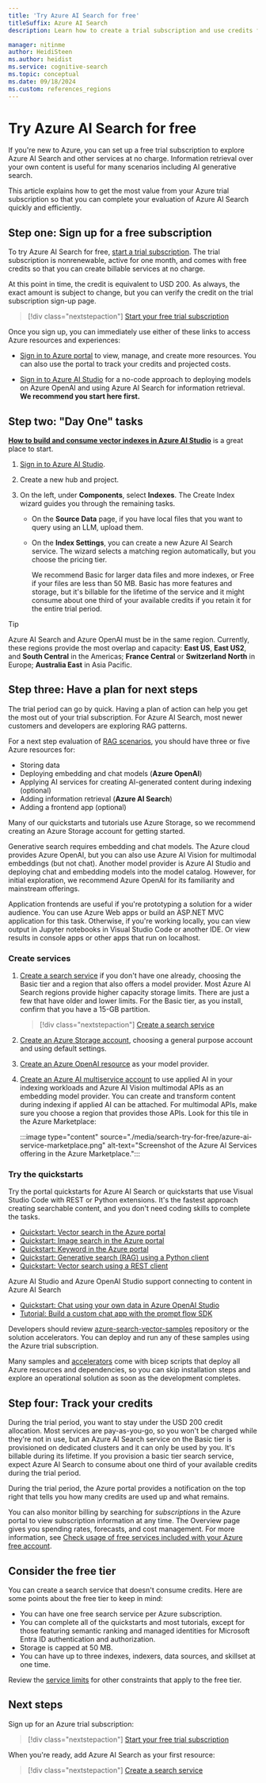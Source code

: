 ```yaml
---
title: 'Try Azure AI Search for free'
titleSuffix: Azure AI Search
description: Learn how to create a trial subscription and use credits for trying advanced features.

manager: nitinme
author: HeidiSteen
ms.author: heidist
ms.service: cognitive-search
ms.topic: conceptual
ms.date: 09/18/2024
ms.custom: references_regions
---
```


# Try Azure AI Search for free

If you're new to Azure, you can set up a free trial subscription to explore Azure AI Search and other services at no charge. Information retrieval over your own content is useful for many scenarios including AI generative search.

This article explains how to get the most value from your Azure trial subscription so that you can complete your evaluation of Azure AI Search quickly and efficiently.

## Step one: Sign up for a free subscription

To try Azure AI Search for free, [start a trial subscription](https://azure.microsoft.com/pricing/free-trial/?WT.mc_id=A261C142F). The trial subscription is nonrenewable, active for one month, and comes with free credits so that you can create billable services at no charge. 

At this point in time, the credit is equivalent to USD 200. As always, the exact amount is subject to change, but you can verify the credit on the trial subscription sign-up page.

> [!div class="nextstepaction"]
> [Start your free trial subscription](https://azure.microsoft.com/pricing/free-trial/?WT.mc_id=A261C142F)

Once you sign up, you can immediately use either of these links to access Azure resources and experiences:

+ [Sign in to Azure portal](https://portal.azure.com/) to view, manage, and create more resources. You can also use the portal to track your credits and projected costs.

+ [Sign in to Azure AI Studio](https://ai.azure.com) for a no-code approach to deploying models on Azure OpenAI and using Azure AI Search for information retrieval. **We recommend you start here first.**

<!-- Although you can create a free search service that doesn't use up your credits, we recommend provisioning the **Basic** tier so that you can work with larger indexes, more indexes, and premium features like semantic ranking.

The [Azure portal](https://portal.azure.com/) is the easiest approach for first-time users who want to create and use Azure resources. You can access and manage all of your subscriptions and resources from the portal. For Azure AI Search, you can use the portal to build components for classic search scenarios and generative search (RAG) workloads. -->

## Step two: "Day One" tasks

[**How to build and consume vector indexes in Azure AI Studio**](/azure/ai-studio/how-to/index-add) is a great place to start.

1. [Sign in to Azure AI Studio](https://ai.azure.com).

1. Create a new hub and project.

1. On the left, under **Components**, select **Indexes**. The Create Index wizard guides you through the remaining tasks.

   + On the **Source Data** page, if you have local files that you want to query using an LLM, upload them. 

   + On the **Index Settings**, you can create a new Azure AI Search service. The wizard selects a matching region automatically, but you choose the pricing tier.

     We recommend Basic for larger data files and more indexes, or Free if your files are less than 50 MB. Basic has more features and storage, but it's billable for the lifetime of the service and it might consume about one third of your available credits if you retain it for the entire trial period.

> [!TIP]
> Azure AI Search and Azure OpenAI must be in the same region. Currently, these regions provide the most overlap and capacity: **East US**, **East US2**, and **South Central** in the Americas; **France Central** or **Switzerland North** in Europe; **Australia East** in Asia Pacific.

## Step three: Have a plan for next steps

The trial period can go by quick. Having a plan of action can help you get the most out of your trial subscription. For Azure AI Search, most newer customers and developers are exploring RAG patterns.

For a next step evaluation of [RAG scenarios](retrieval-augmented-generation-overview.md), you should have three or five Azure resources for:

- Storing data
- Deploying embedding and chat models (**Azure OpenAI**)
- Applying AI services for creating AI-generated content during indexing (optional)
- Adding information retrieval (**Azure AI Search**)
- Adding a frontend app (optional)

Many of our quickstarts and tutorials use Azure Storage, so we recommend creating an Azure Storage account for getting started.

Generative search requires embedding and chat models. The Azure cloud provides Azure OpenAI, but you can also use Azure AI Vision for multimodal embeddings (but not chat). Another model provider is Azure AI Studio and deploying chat and embedding models into the model catalog. However, for initial exploration, we recommend Azure OpenAI for its familiarity and mainstream offerings.

Application frontends are useful if you're prototyping a solution for a wider audience. You can use Azure Web apps or build an ASP.NET MVC application for this task. Otherwise, if you're working locally, you can view output in Jupyter notebooks in Visual Studio Code or another IDE. Or view results in console apps or other apps that run on localhost.

<!-- ## Check regions

Azure AI Search has integrated operations with applied AI in the Azure cloud. Integration depends on services running within the same region. This is a requirement for data residency and for efficient operations.

Verifying region availability can save you time and frustration because you need to choose a region that supports all of the services you want to use.

Start here:

- [Azure AI Search region list](search-region-support.md). This list identifies region support for Azure AI Search, applied AI (Azure AI multiservice), and semantic ranking. You don't need a separate region check for applied AI.

  West Europe and West US 2/3 are currently at capacity for Azure AI Search and aren't accepting new search services.

Continue with the following links to review which regions also provide the model provider that you want to use.

- [Azure OpenAI region list](/azure/ai-services/openai/concepts/models#model-summary-table-and-region-availability)
- [Azure AI Vision region list](/azure/ai-services/computer-vision/overview-image-analysis?tabs=4-0#region-availability)
- [Azure AI Studio region list](/azure/ai-studio/reference/region-support)

> [!TIP]
> Currently, these regions provide the most overlap and capacity: **East US**, **East US2**, and **South Central** in the Americas; **France Central** or **Switzerland North** in Europe; **Australia East** in Asia Pacific.
>
> For Azure AI Vision and AI Search interoperability, choose one of these regions: **East US**, **France Central**, **Korea Central**, **North Europe**, **South East Asia**, or **West US**. -->

### Create services

1. [Create a search service](search-create-service-portal.md) if you don't have one already, choosing the Basic tier and a region that also offers a model provider. Most Azure AI Search regions provide higher capacity storage limits. There are just a few that have older and lower limits. For the Basic tier, as you install, confirm that you have a 15-GB partition.

   > [!div class="nextstepaction"]
   > [Create a search service](search-create-service-portal.md)

1. [Create an Azure Storage account](/azure/storage/common/storage-account-create?tabs=azure-portal), choosing a general purpose account and using default settings.

1. [Create an Azure OpenAI resource](/azure/ai-services/openai/how-to/create-resource?pivots=web-portal) as your model provider.

1. [Create an Azure AI multiservice account](/azure/ai-services/multi-service-resource?pivots=azportal) to use applied AI in your indexing workloads and Azure AI Vision multimodal APIs as an embedding model provider. You can create and transform content during indexing if applied AI can be attached. For multimodal APIs, make sure you choose a region that provides those APIs. Look for this tile in the Azure Marketplace:

   :::image type="content" source="./media/search-try-for-free/azure-ai-service-marketplace.png" alt-text="Screenshot of the Azure AI Services offering in the Azure Marketplace.":::

### Try the quickstarts

Try the portal quickstarts for Azure AI Search or quickstarts that use Visual Studio Code with REST or Python extensions.  It's the fastest approach creating searchable content, and you don't need coding skills to complete the tasks.

- [Quickstart: Vector search in the Azure portal](search-get-started-portal-import-vectors.md)
- [Quickstart: Image search in the Azure portal](search-get-started-portal-image-search.md)
- [Quickstart: Keyword in the Azure portal](search-get-started-portal.md)
- [Quickstart: Generative search (RAG) using a Python client](search-get-started-rag.md)
- [Quickstart: Vector search using a REST client](search-get-started-vector.md)

Azure AI Studio and Azure OpenAI Studio support connecting to content in Azure AI Search

- [Quickstart: Chat using your own data in Azure OpenAI Studio](/azure/ai-services/openai/use-your-data-quickstart)
- [Tutorial: Build a custom chat app with the prompt flow SDK](/azure/ai-studio/tutorials/copilot-sdk-create-resources)

Developers should review [azure-search-vector-samples](https://github.com/Azure/azure-search-vector-samples) repository or the solution accelerators. You can deploy and run any of these samples using the Azure trial subscription. 

Many samples and [accelerators](resource-tools.md) come with bicep scripts that deploy all Azure resources and dependencies, so you can skip installation steps and explore an operational solution as soon as the development completes.

## Step four: Track your credits 

During the trial period, you want to stay under the USD 200 credit allocation. Most services are pay-as-you-go, so you won't be charged while they're not in use, but an Azure AI Search service on the Basic tier is provisioned on dedicated clusters and it can only be used by you. It's billable during its lifetime. If you provision a basic tier search service, expect Azure AI Search to consume about one third of your available credits during the trial period.

During the trial period, the Azure portal provides a notification on the top right that tells you how many credits are used up and what remains. 

You can also monitor billing by searching for *subscriptions* in the Azure portal to view subscription information at any time. The Overview page gives you spending rates, forecasts, and cost management. For more information, see [Check usage of free services included with your Azure free account](/azure/cost-management-billing/manage/check-free-service-usage).

## Consider the free tier

You can create a search service that doesn't consume credits. Here are some points about the free tier to keep in mind:

+ You can have one free search service per Azure subscription.
+ You can complete all of the quickstarts and most tutorials, except for those featuring semantic ranking and managed identities for Microsoft Entra ID authentication and authorization.
+ Storage is capped at 50 MB.
+ You can have up to three indexes, indexers, data sources, and skillset at one time.

Review the [service limits](search-limits-quotas-capacity.md) for other constraints that apply to the free tier.

## Next steps

Sign up for an Azure trial subscription:

> [!div class="nextstepaction"]
> [Start your free trial subscription](https://azure.microsoft.com/pricing/free-trial/?WT.mc_id=A261C142F)

When you're ready, add Azure AI Search as your first resource:

> [!div class="nextstepaction"]
> [Create a search service](search-create-service-portal.md)
